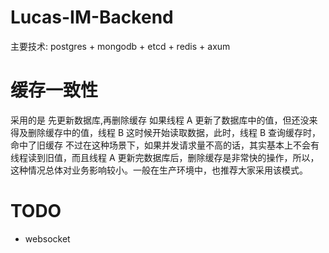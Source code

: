 # Lucas-IM-Backend

主要技术: postgres + mongodb + etcd + redis + axum


# 缓存一致性
采用的是 先更新数据库,再删除缓存
如果线程 A 更新了数据库中的值，但还没来得及删除缓存中的值，线程 B 这时候开始读取数据，此时，线程 B 查询缓存时，命中了旧缓存
不过在这种场景下，如果并发请求量不高的话，其实基本上不会有线程读到旧值，而且线程 A 更新完数据库后，删除缓存是非常快的操作，所以，这种情况总体对业务影响较小。一般在生产环境中，也推荐大家采用该模式。


# TODO
- websocket